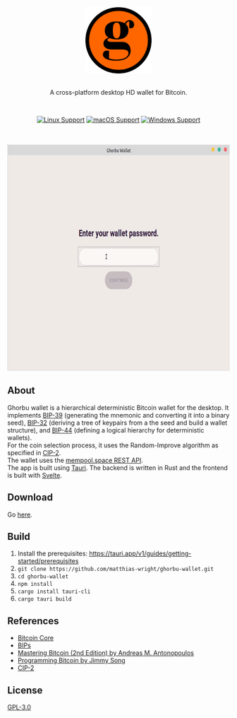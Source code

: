 <div align="center">
<img height=150 src="doc/ghorbu_logo.png" />
</div>
<br>
<p align="center"><span>A cross-platform desktop HD wallet for Bitcoin.</span></p>
<br>
<div align="center">

[![Linux Support](https://img.shields.io/static/v1?style=for-the-badge&message=Linux&color=0078D6&logo=Linux&logoColor=FFFFFF&label=)](https://github.com/matthias-wright/ghorbu-wallet/releases)
[![macOS Support](https://img.shields.io/static/v1?style=for-the-badge&message=macOS&color=0078D6&logo=macOS&logoColor=FFFFFF&label=)](https://github.com/matthias-wright/ghorbu-wallet/releases)
[![Windows Support](https://img.shields.io/static/v1?style=for-the-badge&message=Windows&color=0078D6&logo=Windows&logoColor=FFFFFF&label=)](https://github.com/matthias-wright/ghorbu-wallet/releases)
</div>
<br>
<br>
<div align="center">
<img height=512 src="doc/preview.gif" />
</div>

## About
Ghorbu wallet is a hierarchical deterministic Bitcoin wallet for the desktop.
It implements [BIP-39](https://en.bitcoin.it/wiki/BIP_0039) (generating the mnemonic and converting it into a binary seed),
[BIP-32](https://en.bitcoin.it/wiki/BIP_0032) (deriving a tree of keypairs from a the seed and build a wallet structure), and
[BIP-44](https://en.bitcoin.it/wiki/BIP_0044) (defining a logical hierarchy for deterministic wallets).  
For the coin selection process, it uses the Random-Improve algorithm as specified in [CIP-2](https://cips.cardano.org/cips/cip2/).  
The wallet uses the [mempool.space REST API](https://mempool.space/docs/api/rest).  
The app is built using [Tauri](https://tauri.app/). The backend is written in Rust and the frontend is built with [Svelte](https://svelte.dev/).

## Download
Go [here](https://github.com/matthias-wright/ghorbu-wallet/releases).

## Build
1. Install the prerequisites: https://tauri.app/v1/guides/getting-started/prerequisites
2. `git clone https://github.com/matthias-wright/ghorbu-wallet.git`
3. `cd ghorbu-wallet`
4. `npm install`
5. `cargo install tauri-cli`
6. `cargo tauri build`

## References
* [Bitcoin Core](https://github.com/bitcoin/bitcoin)
* [BIPs](https://github.com/bitcoin/bips/blob/master/README.mediawiki)
* [Mastering Bitcoin (2nd Edition) by Andreas M. Antonopoulos](https://aantonop.com/books/mastering-bitcoin/)
* [Programming Bitcoin by Jimmy Song](https://programmingbitcoin.com/programming-bitcoin-book/)
* [CIP-2](https://cips.cardano.org/cips/cip2/)

## License
[GPL-3.0](https://opensource.org/licenses/GPL-3.0)
